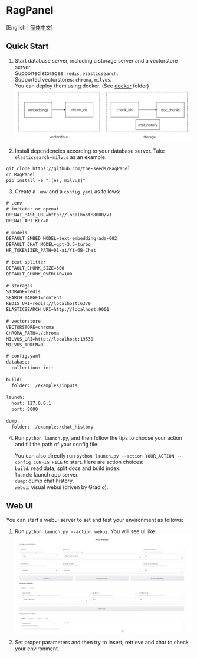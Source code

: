 # RagPanel
[English | [简体中文](README_zh.md)]
## Quick Start
1. Start database server, including a storage server and a vectorstore server.  
Supported storages: `redis`,  `elasticsearch`.  
Supported vectorstores: `chroma`, `milvus`.  
You can deploy them using docker. (See [docker](docker/) folder)
![database](assets/database.png)

2. Install dependencies according to your database server. Take `elasticsearch`+`milvus` as an example:
```
git clone https://github.com/the-seeds/RagPanel
cd RagPanel
pip install -e ".[es, milvus]"
```

3. Create a `.env` and a `config.yaml` as follows:
```
# .env
# imitater or openai
OPENAI_BASE_URL=http://localhost:8000/v1
OPENAI_API_KEY=0

# models
DEFAULT_EMBED_MODEL=text-embedding-ada-002
DEFAULT_CHAT_MODEL=gpt-3.5-turbo
HF_TOKENIZER_PATH=01-ai/Yi-6B-Chat

# text splitter
DEFAULT_CHUNK_SIZE=300
DEFAULT_CHUNK_OVERLAP=100

# storages
STORAGE=redis
SEARCH_TARGET=content
REDIS_URI=redis://localhost:6379
ELASTICSEARCH_URI=http://localhost:9001

# vectorstore
VECTORSTORE=chroma
CHROMA_PATH=./chroma
MILVUS_URI=http://localhost:19530
MILVUS_TOKEN=0
```

```
# config.yaml
database:
  collection: init

build:
  folder: ./examples/inputs

launch:
  host: 127.0.0.1
  port: 8000

dump:
  folder: ./examples/chat_history
```

4. Run `python launch.py`, and then follow the tips to choose your action and fill the path of your config file.  

   You can also directly run `python launch.py --action YOUR_ACTION --config CONFIG_FILE` to start. Here are action choices:  
   `build`: read data, split docs and build index.  
   `launch`: launch app server.  
   `dump`: dump chat history.  
   `webui`: visual webui (driven by Gradio).
   
## Web UI
You can start a webui server to set and test your environment as follows:
1. Run `python launch.py --action webui`. You will see ui like:
![Web UI](assets/webui.png)

2. Set proper parameters and then try to insert, retrieve and chat to check your environment.
